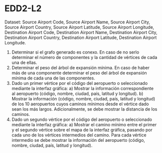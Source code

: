 # EDD2-L2
 Dataset: Source Airport Code, Source Airport Name, Source Airport City, Source Airport Country, Source Airport Latitude, Source Airport Longitude, Destination Airport Code, Destination Airport Name, Destination Airport City, Destination Airport Country, Destination Airport Latitude, Destination Airport Longitude.

1. Determinar si el grafo generado es conexo. En caso de no serlo determinar el número de componentes y la cantidad de vértices de cada una de ellas. 
2. Determinar el peso del árbol de expansión mínima. En caso de haber más de una componente determinar el peso del árbol de expansión mínima de cada una de las componentes. 
3. Dado un primer vértice por el código del aeropuerto o seleccionado mediante la interfaz gráfica: 
a) Mostrar la información correspondiente al aeropuerto (código, nombre, ciudad, país, latitud y longitud). 
b) Mostrar la información (código, nombre, ciudad, país, latitud y longitud) de los 10 aeropuertos cuyos caminos mínimos desde el vértice dado sean los más largos. Adicionalmente, se debe mostrar la distancia de los caminos. 
4. Dado un segundo vértice por el código del aeropuerto o seleccionado mediante la interfaz gráfica: 
	 	a) Mostrar el camino mínimo entre el primer y el segundo vértice sobre el mapa de la interfaz gráfica, pasando por cada uno de los vértices intermedios del camino. Para cada vértice intermedio se debe mostrar la información del aeropuerto (código, nombre, ciudad, país, latitud y longitud). 
